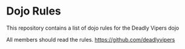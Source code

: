 Dojo Rules
==========

This repository contains a list of dojo rules for the Deadly Vipers dojo

All members should read the rules.
https://github.com/deadlyvipers